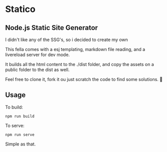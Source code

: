 # Statico

## Node.js Static Site Generator

I didn't like any of the SSG's, so i decided to create my own

This fella comes with a esj templating, markdown file reading, and a livereload server for dev mode.

It builds all the html content to the ./dist folder, and copy the assets on a public folder to the dist as well.

Feel free to clone it, fork it ou just scratch the code to find some solutions. 💯

## Usage

To build:

`npm run build`

To serve:

`npm run serve`

Simple as that.